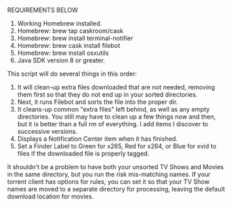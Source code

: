 REQUIREMENTS BELOW

1. Working Homebrew installed.
2. Homebrew: brew tap caskroom/cask
3. Homebrew: brew install terminal-notifier
4. Homebrew: brew cask install filebot
5. Homebrew: brew install osxutils
6. Java SDK version 8 or greater.

This script will do several things in this order:
1. It will clean-up extra files downloaded that are not needed, removing them first so that they do not end up in your sorted directories.
2. Next, it runs Filebot and sorts the file into the proper dir.
3. It cleans-up common "extra files" left behind, as well as any empty directories. You still may have to clean up a few things now and then, but it is better than a full rm of everything. I add items I discover to successive versions.
4. Displays a Notification Center item when it has finished.
5. Set a Finder Label to Green for x265, Red for x264, or Blue for xvid to files if the downloaded file is properly tagged.

It shouldn't be a problem to have both your unsorted TV Shows and Movies in the same
directory, but you run the risk mis-matching names. If your torrent client has options
for rules, you can set it so that your TV Show names are moved to a separate directory
for processing, leaving the default download location for movies.
